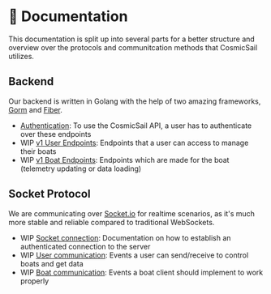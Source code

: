 # 📖 Documentation

This documentation is split up into several parts for a better structure and overview
over the protocols and communitcation methods that CosmicSail utilizes.

## Backend

Our backend is written in Golang with the help of two amazing frameworks,
[Gorm](https://gorm.io) and [Fiber](https://gofiber.io).

- [Authentication](./backend/Authentication.md): To use the CosmicSail API, a user has to authenticate over these endpoints
- WIP [v1 User Endpoints](): Endpoints that a user can access to manage their boats
- WIP [v1 Boat Endpoints](): Endpoints which are made for the boat (telemetry updating or data loading)

## Socket Protocol

We are communicating over [Socket.io](https://socket.io) for realtime scenarios,
as it's much more stable and reliable compared to traditional WebSockets.

- WIP [Socket connection](): Documentation on how to establish an authenticated connection to the server
- WIP [User communication](): Events a user can send/receive to control boats and get data
- WIP [Boat communication](): Events a boat client should implement to work properly

